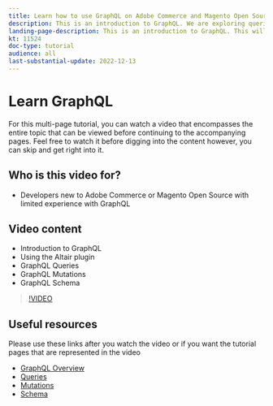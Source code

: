 ```yaml
---
title: Learn how to use GraphQL on Adobe Commerce and Magento Open Source
description: This is an introduction to GraphQL. We are exploring queries, mutations, and schemas for Adobe Commerce and Magento Open source
landing-page-description: This is an introduction to GraphQL. This will help newcomers to Adobe Commerce and Magento Open Source use GraphQL for the first time.
kt: 11524
doc-type: tutorial
audience: all
last-substantial-update: 2022-12-13
---
```

# Learn GraphQL

For this multi-page tutorial, you can watch a video that encompasses the entire topic that can be viewed before continuing to the accompanying pages. Feel free to watch it before digging into the content however, you can skip and get right into it.

## Who is this video for?

- Developers new to Adobe Commerce or Magento Open Source with limited experience with GraphQL

## Video content

- Introduction to GraphQL
- Using the Altair plugin
- GraphQL Queries
- GraphQL Mutations
- GraphQL Schema

>[!VIDEO](https://video.tv.adobe.com/v/3412302/graphql)

## Useful resources

Please use these links after you watch the video or if you want the tutorial pages that are represented in the video

- [GraphQL Overview](./intro-graphql.md)
- [Queries](./graphql-queries.md)
- [Mutations](./graphql-mutations.md)
- [Schema](./graphql-schema.md)
